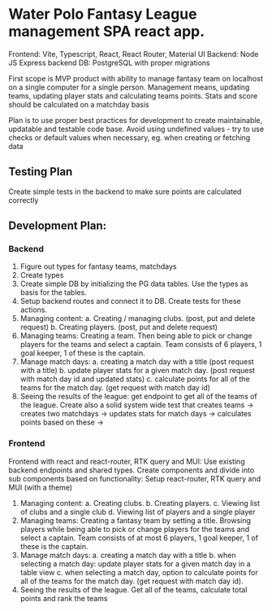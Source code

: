 # Water Polo Fantasy League management SPA react app.

Frontend: Vite, Typescript, React, React Router, Material UI
Backend: Node JS Express backend
DB: PostgreSQL with proper migrations

First scope is MVP product with ability to manage fantasy team on
localhost on a single computer for a single person.
Management means, updating teams, updating player stats and calculating teams points. Stats and score should be calculated on a matchday basis

Plan is to use proper best practices for development to create maintainable, updatable and testable code base.
Avoid using undefined values - try to use checks or default values when necessary, eg. when creating or fetching data

## Testing Plan

Create simple tests in the backend to make sure points are calculated correctly

## Development Plan:

### Backend

1. Figure out types for fantasy teams, matchdays
2. Create types
3. Create simple DB by initializing the PG data tables. Use the types as basis for the tables.
4. Setup backend routes and connect it to DB. Create tests for these actions.
5. Managing content:
  a. Creating / managing clubs. (post, put and delete request)
  b. Creating players. (post, put and delete request)
6. Managing teams: Creating a team. Then being able to pick or change players for the teams and select a captain. Team consists of 6 players, 1 goal keeper, 1 of these is the captain.
7. Manage match days:
  a. creating a match day with a title (post request with a title)
  b. update player stats for a given match day. (post request with match day id and updated stats)
  c. calculate points for all of the teams for the match day. (get request with match day id)
8. Seeing the results of the league: get endpoint to get all of the teams of the league. 
   Create also a solid system wide test that creates teams -> creates two matchdays -> updates stats for match days -> calculates points based on these -> 


### Frontend

Frontend with react and react-router, RTK query and MUI:
Use existing backend endpoints and shared types. Create components and divide into sub components based on functionality:
Setup react-router, RTK query and MUI (with a theme)
1. Managing content:
  a. Creating clubs.
  b. Creating players.
  c. Viewing list of clubs and a single club
  d. Viewing list of players and a single player
2. Managing teams: Creating a fantasy team by setting a title. Browsing players while being able to pick or change players for the teams and select a captain. Team consists of at most 6 players, 1 goal keeper, 1 of these is the captain.
3. Manage match days:
  a. creating a match day with a title
  b. when selecting a match day: update player stats for a given match day in a table view
  c. when selecting a match day, option to calculate points for all of the teams for the match day. (get request with match day id).
4. Seeing the results of the league. Get all of the teams, calculate total points and rank the teams 



